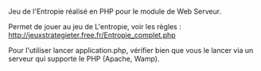 Jeu de l'Entropie réalisé en PHP pour le module de Web Serveur. 

Permet de jouer au jeu de L'entropie, voir les règles : http://jeuxstrategieter.free.fr/Entropie_complet.php

Pour l'utiliser lancer application.php, vérifier bien que vous le lancer via un serveur qui supporte le PHP (Apache, Wamp). 
